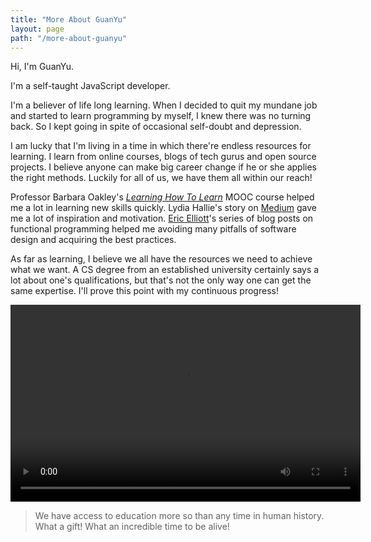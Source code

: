 ```yaml
---
title: "More About GuanYu"
layout: page
path: "/more-about-guanyu"
---
```


Hi, I'm GuanYu.

I'm a self-taught JavaScript developer.

I'm a believer of life long learning. When I decided to quit my mundane job and started to learn programming by myself, I knew there was no turning back. So I kept going in spite of occasional self-doubt and depression.

I am lucky that I'm living in a time in which there're endless resources for learning. I learn from online courses, blogs of tech gurus and open source projects. I believe anyone can make big career change if he or she applies the right methods. Luckily for all of us, we have them all within our reach!

Professor Barbara Oakley's [*Learning How To Learn*](https://www.coursera.org/learn/learning-how-to-learn) MOOC course helped me a lot in learning new skills quickly. Lydia Hallie's story on [Medium](https://medium.com/@lydiahallie/advice-from-a-19-y-o-girl-software-developer-88737bcc6be5) gave me a lot of inspiration and motivation. [Eric Elliott](https://medium.com/@_ericelliott)'s series of blog posts on functional programming helped me avoiding many pitfalls of software design and acquiring the best practices.

As far as learning, I believe we all have the resources we need to achieve what we want. A CS degree from an established university certainly says a lot about one's qualifications, but that's not the only way one can get the same expertise. I'll prove this point with my continuous progress!

<video width="560" height="315" controls>
  <source src="https://s3-ap-southeast-1.amazonaws.com/lei-gallery/blog/about/socratica.mp4" type="video/mp4">
  Your browser does not support the video tag.
</video>

> We have access to education more so than any time in human history. What a gift! What an incredible time to be alive!
